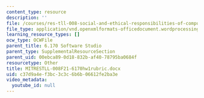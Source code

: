 ```yaml
---
content_type: resource
description: ''
file: /courses/res-tll-008-social-and-ethical-responsibilities-of-computing-serc-fall-2021/c37d9a4ef3bc3c3c6b6b06612fe2ba3e_MITRESTLL-008F21-6170hw1rubric.docx
file_type: application/vnd.openxmlformats-officedocument.wordprocessingml.document
learning_resource_types: []
ocw_type: OCWFile
parent_title: 6.170 Software Studio
parent_type: SupplementalResourceSection
parent_uid: 00ebca89-0d18-832b-af40-78795ba0684f
resourcetype: Other
title: MITRESTLL-008F21-6170hw1rubric.docx
uid: c37d9a4e-f3bc-3c3c-6b6b-06612fe2ba3e
video_metadata:
  youtube_id: null
---
```

